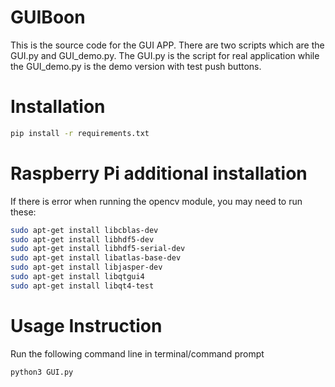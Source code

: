 # GUIBoon
This is the source code for the GUI APP. There are two scripts which are the GUI.py and GUI_demo.py. The GUI.py is the script for real application while the GUI_demo.py is the demo version with test push buttons.

# Installation
```bash
pip install -r requirements.txt
```

# Raspberry Pi additional installation
If there is error when running the opencv module, you may need to run these:
```bash
sudo apt-get install libcblas-dev
sudo apt-get install libhdf5-dev
sudo apt-get install libhdf5-serial-dev
sudo apt-get install libatlas-base-dev
sudo apt-get install libjasper-dev 
sudo apt-get install libqtgui4 
sudo apt-get install libqt4-test
```

# Usage Instruction
Run the following command line in terminal/command prompt
```bash
python3 GUI.py
```
